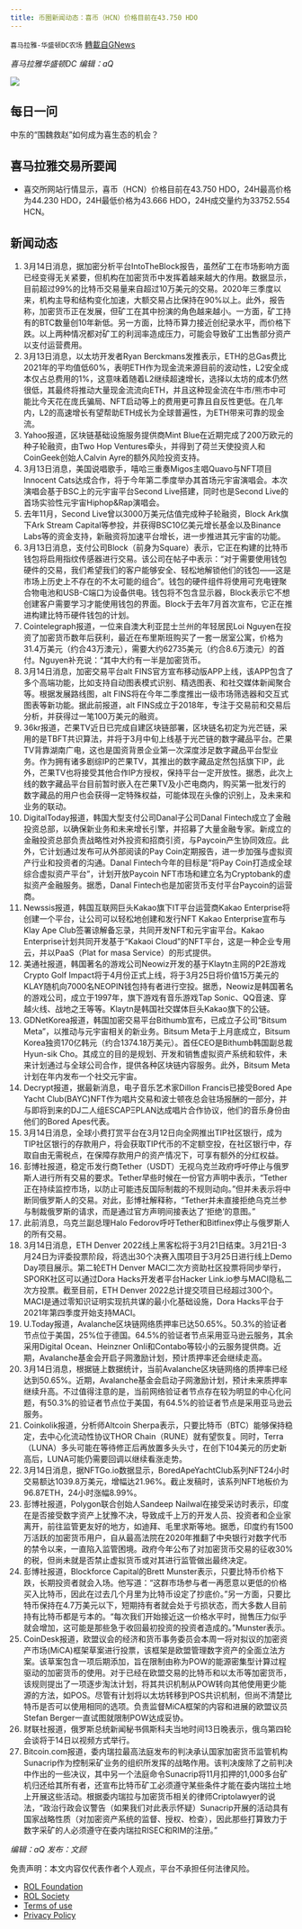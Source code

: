```yaml
---
title: 币圈新闻动态：喜币（HCN）价格目前在43.750 HDO
---
```

`喜马拉雅-华盛顿DC农场` [轉載自GNews](https://gnews.org/zh-hans/2160449/)

*喜马拉雅华盛顿DC 编辑：aQ*

![](http://himalayawashingtondc.org/wp-content/uploads/2021/07/ScreenShot-2021-07-31-at-16.20.22@2x.png)



## 每日一问





中东的“围魏救赵”如何成为喜生态的机会？





## 喜马拉雅交易所要闻





- 喜交所网站行情显示，喜币（HCN）价格目前在43.750 HDO，24H最高价格为44.230 HDO，24H最低价格为43.666 HDO，24H成交量约为33752.554 HCN。






## 新闻动态





1. 3月14日消息，据加密分析平台IntoTheBlock报告，虽然矿工在市场影响方面已经变得无关紧要，但机构在加密货币中发挥着越来越大的作用。数据显示，目前超过99%的比特币交易量来自超过10万美元的交易。2020年三季度以来，机构主导和结构变化加速，大额交易占比保持在90%以上。此外，报告称，加密货币正在发展，但矿工在其中扮演的角色越来越小。一方面，矿工持有的BTC数量创10年新低。另一方面，比特币算力接近创纪录水平，而价格下跌。以上两种情况都对矿工的利润率造成压力，可能会导致矿工出售部分资产以支付运营费用。
2. 3月13日消息，以太坊开发者Ryan Berckmans发推表示，ETH的总Gas费比2021年的平均值低60%，表明ETH作为现金流来源目前的波动性，L2安全成本仅占总费用的1%，这意味着随着L2继续超速增长，选择以太坊的成本仍然很低，其最终将推动大量现金流流向ETH，并且这种现金流在牛市/熊市中可能比今天花在庞氏骗局、NFT启动等上的费用更可靠且自反性更低。在几年内，L2的高速增长有望帮助ETH成长为全球普遍性，为ETH带来可靠的现金流。
3. Yahoo报道，区块链基础设施服务提供商Mint Blue在近期完成了200万欧元的种子轮融资，由Two Hop Ventures牵头，并得到了荷兰天使投资人和CoinGeek创始人Calvin Ayre的额外风险投资支持。
4. 3月13日消息，美国说唱歌手，嘻哈三重奏Migos主唱Quavo与NFT项目Innocent Cats达成合作，将于今年第二季度举办其首场元宇宙演唱会。本次演唱会基于BSC上的元宇宙平台Second Live搭建，同时也是Second Live的首场实验性元宇宙Hiphop&Rap演唱会。
5. 去年11月，Second Live曾以3000万美元估值完成种子轮融资，Block Ark旗下Ark Stream Capital等参投，并获得BSC10亿美元增长基金以及Binance Labs等的资金支持，新融资将加速平台增长，进一步推进其元宇宙的功能。
6. 3月13日消息，支付公司Block（前身为Square）表示，它正在构建的比特币钱包将启用指纹传感器进行交易。该公司在帖子中表示：“对于需要使用钱包硬件的交易，我们希望我们的客户能够安全、轻松地解锁他们的钱包——这是市场上历史上不存在的不太可能的组合”。钱包的硬件组件将使用可充电锂聚合物电池和USB-C端口为设备供电。钱包将不包含显示器，Block表示它不想创建客户需要学习才能使用钱包的界面。Block于去年7月首次宣布，它正在推进构建比特币硬件钱包的计划。
7. Cointelegraph报道，一位来自澳大利亚昆士兰州的年轻居民Loi Nguyen在投资了加密货币数年后获利，最近在布里斯班购买了一套一居室公寓，价格为31.4万美元（约合43万澳元），需要大约62735美元（约合8.6万澳元）的首付。Nguyen补充说：“其中大约有一半是加密货币。
8. 3月14日消息，加密交易平台alt FINS官方宣布移动版APP上线，该APP包含了多个高端功能，比如支持自动图表模式识别、精选图表、和社交媒体新闻聚合等。根据发展路线图，alt FINS将在今年二季度推出一级市场筛选器和交互式图表等新功能。据此前报道，alt FINS成立于2018年，专注于交易前和交易后分析，并获得过一笔100万美元的融资。
9. 36kr报道，芒果TV近日已完成自建区块链部署，区块链名初定为光芒链，采用的是TBFT共识算法，并将于3月中旬上线基于光芒链的数字藏品平台。芒果TV背靠湖南广电，这也是国资背景企业第一次深度涉足数字藏品平台型业务。作为拥有诸多剧综IP的芒果TV，其推出的数字藏品定然包括旗下IP，此外，芒果TV也将接受其他合作IP方授权，保持平台一定开放性。据悉，此次上线的数字藏品平台目前暂时嵌入在芒果TV及小芒电商内，购买第一批发行的数字藏品的用户也会获得一定特殊权益，可能体现在头像的识别上，及未来和业务的联动。
10. DigitalToday报道，韩国大型支付公司Danal子公司Danal Fintech成立了金融投资总部，以确保新业务和未来增长引擎，并招募了大量金融专家。新成立的金融投资总部负责战略性对外投资和招商引资，与Paycoin产生协同效应。此外，它计划通过发布可从外部阅读的Pay Coin定期报告，进一步加强与虚拟资产行业和投资者的沟通。Danal Fintech今年的目标是“将Pay Coin打造成全球综合虚拟资产平台”，计划开放Paycoin NFT市场和建立名为Cryptobank的虚拟资产金融服务。据悉，Danal Fintech也是加密货币支付平台Paycoin的运营商。
11. Newssis报道，韩国互联网巨头Kakao旗下IT平台运营商Kakao Enterprise将创建一个平台，让公司可以轻松地创建和发行NFT Kakao Enterprise宣布与Klay Ape Club签署谅解备忘录，共同开发NFT和元宇宙平台。Kakao Enterprise计划共同开发基于“Kakaoi Cloud”的NFT平台，这是一种企业专用云，并以PaaS（Plat for masa Service）的形式提供。
12. 美通社报道，韩国著名的游戏公司Neowiz开发的基于Klaytn主网的P2E游戏Crypto Golf Impact将于4月份正式上线，将于3月25日将价值15万美元的KLAY随机向7000名NEOPIN钱包持有者进行空投。据悉，Neowiz是韩国著名的游戏公司，成立于1997年，旗下游戏有音乐游戏Tap Sonic、QQ音速、穿越火线、战地之王等等。Klaytn是韩国社交媒体巨头Kakao旗下的公链。
13. GDNetKorea报道，韩国加密交易平台Bithumb宣布，已成立子公司“Bitsum Meta”，以推动与元宇宙相关的新业务。Bitsum Meta于上月底成立，Bitsum Korea独资170亿韩元（约合1374.18万美元）。首任CEO是Bithumb韩国副总裁Hyun-sik Cho。其成立的目的是规划、开发和销售虚拟资产系统和软件，未来计划通过与全球公司合作，提供各种区块链内容服务。此外，Bitsum Meta计划在年内发布一个社交元宇宙。
14. Decrypt报道，据最新消息，电子音乐艺术家Dillon Francis已接受Bored Ape Yacht Club(BAYC)NFT作为唱片交易和波士顿夜总会驻场报酬的一部分，并与即将到来的DJ二人组ESCAPΞPLAN达成唱片合作协议，他们的音乐身份由他们的Bored Apes代表。
15. 3月14日消息，全球小费打赏平台在3月12日向全网推出TIP社区银行，成为TIP社区银行的存款用户，将会获取TIP代币的不定额空投，在社区银行中，存取自由无需税点，在保障存款用户的资产情况下，可享有额外的分红权益。
16. 彭博社报道，稳定币发行商Tether（USDT）无视乌克兰政府呼吁停止与俄罗斯人进行所有交易的要求。Tether早些时候在一份官方声明中表示，“Tether正在持续监控市场，以防止可能违反国际制裁的不规则动向。”但并未表示将中断同俄罗斯人的交易。对此，彭博社解释称，“Tether并未直接拒绝乌克兰参与制裁俄罗斯的请求，而是通过官方声明间接表达了‘拒绝’的意图。”
17. 此前消息，乌克兰副总理Halo Fedorov呼吁Tether和Bitfinex停止与俄罗斯人的所有交易。
18. 3月14日消息，ETH Denver 2022线上黑客松将于3月21日结束。3月21日-3月24日为评委投票阶段，将选出30个决赛入围项目于3月25日进行线上Demo Day项目展示。第二轮ETH Denver MACI二次方资助社区投票将同步举行，SPORK社区可以通过Dora Hacks开发者平台Hacker Link.io参与MACI隐私二次方投票。截至目前，ETH Denver 2022总计提交项目已经超过300个。MACI是通过零知识证明实现抗共谋的最小化基础设施，Dora Hacks平台于2021年第四季度开始支持MACI。
19. U.Today报道，Avalanche区块链网络质押率已达50.65%。50.3%的验证者节点位于美国，25%位于德国。64.5%的验证者节点采用亚马逊云服务，其余采用Digital Ocean、Heinzner Onli和Contabo等较小的云服务提供商。近期，Avalanche基金会开启子网激励计划，预计质押率还会继续走高。
20. 3月14日消息，根据链上数据统计，当前Avalanche区块链网络的质押率已经达到50.65%。近期，Avalanche基金会启动子网激励计划，预计未来质押率继续升高。不过值得注意的是，当前网络验证者节点存在较为明显的中心化问题，有50.3%的验证者节点位于美国，有64.5%的验证者节点是采用亚马逊云服务。
21. Coinkolik报道，分析师Altcoin Sherpa表示，只要比特币（BTC）能够保持稳定，去中心化流动性协议THOR Chain（RUNE）就有望恢复。同时，Terra（LUNA）多头可能在等待修正后再放置多头头寸，在创下104美元的历史新高后，LUNA可能仍需要回调以继续看涨走势。
22. 3月14日消息，据NFTGo.io数据显示，BoredApeYachtClub系列NFT24小时交易额达1039.8万美元，增幅达21.96%。截止发稿时，该系列NFT地板价为96.87ETH，24小时涨幅8.99%。
23. 彭博社报道，Polygon联合创始人Sandeep Nailwal在接受采访时表示，印度在是否接受数字资产上犹豫不决，导致成千上万的开发人员、投资者和企业家离开，前往监管更友好的地方，如迪拜、毛里求斯等地。据悉，印度约有1500万活跃的加密货币用户，自从最高法院在2020年推翻了中央银行对数字代币的禁令以来，一直陷入监管困境。政府今年公布了对加密货币交易的征收30%的税，但尚未就是否禁止虚拟货币或对其进行监管做出最终决定。
24. 彭博社报道，Blockforce Capital的Brett Munster表示，只要比特币价格下跌，长期投资者就会入场。他写道：“这群市场参与者一再愿意以更低的价格买入比特币，因此在过去几个月里为比特币设定了抄底价。”另一方面，只要比特币保持在4.7万美元以下，短期持有者就会处于亏损状态，而大多数人目前持有比特币都是亏本的。“每次我们开始接近这一价格水平时，抛售压力似乎就会增加，这可能是那些急于收回最初投资的投资者造成的。”Munster表示。
25. CoinDesk报道，欧盟议会的经济和货币事务委员会本周一将对拟议的加密资产市场(MiCA)框架草案进行投票，该框架是欧盟管理数字资产的全面立法方案。该草案包含一项后期添加，旨在限制由称为POW的能源密集型计算过程驱动的加密货币的使用。对于已经在欧盟交易的比特币和以太币等加密货币，该规则提出了一项逐步淘汰计划，将其共识机制从POW转向其他使用更少能源的方法，如POS。尽管有计划将以太坊转移到POS共识机制，但尚不清楚比特币是否可以使用相同的选项。负责监督MiCA框架的内容和进展的欧盟议员Stefan Berger一直试图就限制POW达成妥协。
26. 财联社报道，俄罗斯总统新闻秘书佩斯科夫当地时间13日晚表示，俄乌第四轮会谈将于14日以视频方式举行。
27. Bitcoin.com报道，委内瑞拉最高法庭发布的判决承认国家加密货币监管机构Sunacrip作为控制采矿业务的组织所发挥的战略作用。该判决废除了之前判决中作出的一些决议，其中另一个法庭命令Sunacrip将11月扣押的1,000多台矿机归还给其所有者，还宣布比特币矿工必须遵守某些条件才能在委内瑞拉土地上开展这些活动。根据委内瑞拉与加密货币相关的律师Criptolawyer的说法，“政治行政会议警告（如果我们对此表示怀疑）Sunacrip开展的活动具有国家战略性质（对加密资产系统的监督、授权、检查），因此那些打算致力于数字采矿的人必须遵守在委内瑞拉RISEC和RIM的注册。”





*编辑：aQ
发布：文顾*


 
 

免责声明：本文内容仅代表作者个人观点，平台不承担任何法律风险。

- [ROL Foundation](https://rolfoundation.org/)
- [ROL Society](https://rolsociety.org/)
- [Terms of use](https://gnews.org/terms-of-use-3/)
- [Privacy Policy](https://gnews.org/privacy-policy/)

